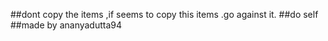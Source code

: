 ##dont copy the items ,if seems to copy this items .go against it.
##do self
##made by ananyadutta94

